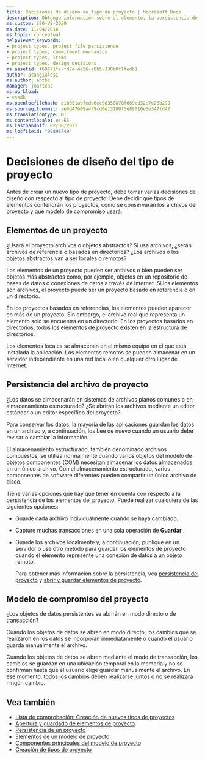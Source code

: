 ```yaml
---
title: Decisiones de diseño de tipo de proyecto | Microsoft Docs
description: Obtenga información sobre el elemento, la persistencia de los archivos de proyecto y las decisiones de diseño del mecánico de compromiso que debe tomar antes de extender Visual Studio mediante la creación de un nuevo tipo de proyecto.
ms.custom: SEO-VS-2020
ms.date: 11/04/2016
ms.topic: conceptual
helpviewer_keywords:
- project types, project file persistence
- project types, commitment mechanics
- project types, items
- project types, design decisions
ms.assetid: f68671fe-fd7a-4e56-a0b5-330b0f1fedb1
author: acangialosi
ms.author: anthc
manager: jmartens
ms.workload:
- vssdk
ms.openlocfilehash: d1b051abfede6ec90350878f669ed32e7e26b299
ms.sourcegitcommit: ae6d47b09a439cd0e13180f5e89510e3e347fd47
ms.translationtype: MT
ms.contentlocale: es-ES
ms.lasthandoff: 02/08/2021
ms.locfileid: "99896749"
---
```

# <a name="project-type-design-decisions"></a>Decisiones de diseño del tipo de proyecto
Antes de crear un nuevo tipo de proyecto, debe tomar varias decisiones de diseño con respecto al tipo de proyecto. Debe decidir qué tipos de elementos contendrán los proyectos, cómo se conservarán los archivos del proyecto y qué modelo de compromiso usará.

## <a name="project-items"></a>Elementos de un proyecto
 ¿Usará el proyecto archivos o objetos abstractos? Si usa archivos, ¿serán archivos de referencia o basados en directorios? ¿Los archivos o los objetos abstractos van a ser locales o remotos?

 Los elementos de un proyecto pueden ser archivos o bien pueden ser objetos más abstractos como, por ejemplo, objetos en un repositorio de bases de datos o conexiones de datos a través de Internet. Si los elementos son archivos, el proyecto puede ser un proyecto basado en referencia o en un directorio.

 En los proyectos basados en referencias, los elementos pueden aparecer en más de un proyecto. Sin embargo, el archivo real que representa un elemento solo se encuentra en un directorio. En los proyectos basados en directorios, todos los elementos de proyecto existen en la estructura de directorios.

 Los elementos locales se almacenan en el mismo equipo en el que está instalada la aplicación. Los elementos remotos se pueden almacenar en un servidor independiente en una red local o en cualquier otro lugar de Internet.

## <a name="project-file-persistence"></a>Persistencia del archivo de proyecto
 ¿Los datos se almacenarán en sistemas de archivos planos comunes o en almacenamiento estructurado? ¿Se abrirán los archivos mediante un editor estándar o un editor específico del proyecto?

 Para conservar los datos, la mayoría de las aplicaciones guardan los datos en un archivo y, a continuación, los Lee de nuevo cuando un usuario debe revisar o cambiar la información.

 El almacenamiento estructurado, también denominado archivos compuestos, se utiliza normalmente cuando varios objetos del modelo de objetos componentes (COM) necesitan almacenar los datos almacenados en un único archivo. Con el almacenamiento estructurado, varios componentes de software diferentes pueden compartir un único archivo de disco.

 Tiene varias opciones que hay que tener en cuenta con respecto a la persistencia de los elementos del proyecto. Puede realizar cualquiera de las siguientes opciones:

- Guarde cada archivo individualmente cuando se haya cambiado.

- Capture muchas transacciones en una sola operación de **Guardar** .

- Guarde los archivos localmente y, a continuación, publique en un servidor o use otro método para guardar los elementos de proyecto cuando el elemento represente una conexión de datos a un objeto remoto.

  Para obtener más información sobre la persistencia, vea [persistencia del proyecto](../../extensibility/internals/project-persistence.md) y [abrir y guardar elementos de proyecto](../../extensibility/internals/opening-and-saving-project-items.md).

## <a name="project-commitment-model"></a>Modelo de compromiso del proyecto
 ¿Los objetos de datos persistentes se abrirán en modo directo o de transacción?

 Cuando los objetos de datos se abren en modo directo, los cambios que se realizaron en los datos se incorporan inmediatamente o cuando el usuario guarda manualmente el archivo.

 Cuando los objetos de datos se abren mediante el modo de transacción, los cambios se guardan en una ubicación temporal en la memoria y no se confirman hasta que el usuario elige guardar manualmente el archivo. En ese momento, todos los cambios deben realizarse juntos o no se realizará ningún cambio.

## <a name="see-also"></a>Vea también
- [Lista de comprobación: Creación de nuevos tipos de proyectos](../../extensibility/internals/checklist-creating-new-project-types.md)
- [Apertura y guardado de elementos de proyecto](../../extensibility/internals/opening-and-saving-project-items.md)
- [Persistencia de un proyecto](../../extensibility/internals/project-persistence.md)
- [Elementos de un modelo de proyecto](../../extensibility/internals/elements-of-a-project-model.md)
- [Componentes principales del modelo de proyecto](../../extensibility/internals/project-model-core-components.md)
- [Creación de tipos de proyecto](../../extensibility/internals/creating-project-types.md)
